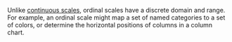Unlike [continuous scales](https://pub.dev/documentation/d4_scale/latest/topics/Linear%20scales-topic.html), ordinal scales have a discrete domain and range. For example, an ordinal scale might map a set of named categories to a set of colors, or determine the horizontal positions of columns in a column chart.